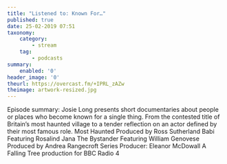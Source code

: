 ```yaml
---
title: "Listened to: Known For…"
published: true
date: 25-02-2019 07:51
taxonomy:
    category:
        - stream
    tag:
        - podcasts
summary:
    enabled: '0'
header_image: '0'
theurl: https://overcast.fm/+IPRL_zAZw
theimage: artwork-resized.jpg
--- 
```

Episode summary: Josie Long presents short documentaries about people or places who become known for a single thing. From the contested title of Britain’s most haunted village to a tender reflection on an actor defined by their most famous role. Most Haunted Produced by Ross Sutherland Babi Featuring Rosalind Jana The Bystander Featuring William Genovese Produced by Andrea Rangecroft Series Producer: Eleanor McDowall A Falling Tree production for BBC Radio 4
